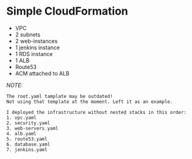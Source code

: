 # Simple CloudFormation
* VPC
* 2 subnets
* 2 web-instances 
* 1 jenkins instance
* 1 RDS instance
* 1 ALB
* Route53
* ACM attached to ALB

*NOTE:*
```
The root.yaml tamplate may be outdated!
Not using that template at the moment. Left it as an example.

I deployed the infrastructure without nested stacks in this order:
1. vpc.yaml
2. security.yaml
3. web-servers.yaml
4. alb.yaml
5. route53.yaml
6. database.yaml
7. jenkins.yaml
```
